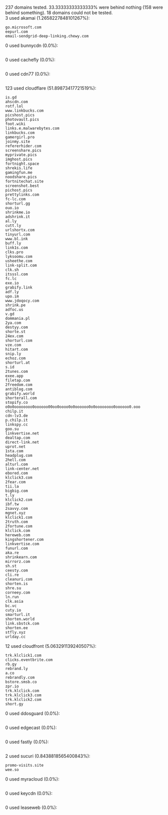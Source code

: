 237 domains tested. 33.33333333333333% were behind nothing (158 were behind something). 18 domains could not be tested.<br>
3 used akamai (1.2658227848101267%):
```
go.microsoft.com
eepurl.com
email-sendgrid-deep-linking.chewy.com
```

0 used bunnycdn (0.0%):
```

```

0 used cachefly (0.0%):
```

```

0 used cdn77 (0.0%):
```

```

123 used cloudflare (51.89873417721519%):
```
is.gd
ahscdn.com
rotf.lol
www.linkbucks.com
picshost.pics
photovault.pics
foot.wiki
links.e.malwarebytes.com
linkbucks.com
gamergirl.pro
joinmy.site
refererhider.com
screenshare.pics
myprivate.pics
imghost.pics
fortnight.space
shrekis.life
gamingfun.me
noodshare.pics
fortnitechat.site
screenshot.best
pichost.pics
prettylinks.com
fc-lc.com
shorturl.gg
ouo.io
shrinkme.io
adshrink.it
al.ly
cutt.ly
urlshortx.com
tinyurl.com
www.bl.ink
buff.ly
link1s.com
clks.pro
lyksoomu.com
usheethe.com
link-split.com
clk.sh
itsssl.com
fc.lc
exe.io
grabify.link
adf.ly
upo.im
www.jdoqocy.com
shrink.pe
adfoc.us
v.gd
dommania.pl
2ya.com
destyy.com
shorte.st
24ex.com
shorturl.com
vze.com
hitart.com
snip.ly
echoz.com
shorturl.at
s.id
2tunes.com
exee.app
filetap.com
2freedom.com
antiblog.com
grabify.world
shorterall.com
stopify.co
o0o0oooooooo0oooooo00oo0oooo0o0oooooo0o0oooooooo0oooooo0.ooo
chilp.it
cdn-lv3.de
p.chilp.it
linkspy.cc
goo.su
linkvertise.net
dealtap.com
direct-link.net
uprot.net
1sta.com
headplug.com
2hell.com
alturl.com
link-center.net
ebored.com
klclick3.com
2fear.com
tii.la
bigbig.com
t.ly
klclick2.com
ibf.tw
2savvy.com
mgnet.xyz
klclick1.com
2truth.com
2fortune.com
klclick.com
hereweb.com
kingshortener.com
linkvertise.com
funurl.com
aka.re
shrinkearn.com
mirrorz.com
sh.st
ceesty.com
cli.re
cleanuri.com
shorten.is
shre.su
corneey.com
ln.run
clk.asia
bc.vc
cuty.io
smarturl.it
shorten.world
link.sbstck.com
shorten.ee
stfly.xyz
urlday.cc
```

12 used cloudfront (5.063291139240507%):
```
trk.klclick1.com
clicks.eventbrite.com
rb.gy
rebrand.ly
a.co
rebrandly.com
bstore.smsb.co
zpr.io
trk.klclick.com
trk.klclick3.com
trk.klclick2.com
short.gy
```

0 used ddosguard (0.0%):
```

```

0 used edgecast (0.0%):
```

```

0 used fastly (0.0%):
```

```

2 used sucuri (0.8438818565400843%):
```
promo-visits.site
wee.so
```

0 used myracloud (0.0%):
```

```

0 used keycdn (0.0%):
```

```

0 used leaseweb (0.0%):
```

```
